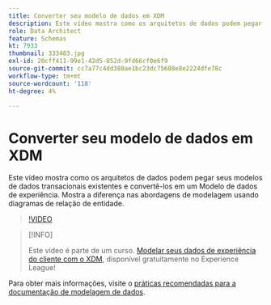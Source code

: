 ```yaml
---
title: Converter seu modelo de dados em XDM
description: Este vídeo mostra como os arquitetos de dados podem pegar seus modelos de dados transacionais existentes e convertê-los em um Modelo de dados de experiência. Mostra a diferença nas abordagens de modelagem usando diagramas de relação de entidade.
role: Data Architect
feature: Schemas
kt: 7933
thumbnail: 333483.jpg
exl-id: 20cff411-99e1-42d5-852d-9fd66cf0e6f9
source-git-commit: cc7a77c4dd380ae1bc23dc75608e8e2224dfe78c
workflow-type: tm+mt
source-wordcount: '118'
ht-degree: 4%

---
```


# Converter seu modelo de dados em XDM

Este vídeo mostra como os arquitetos de dados podem pegar seus modelos de dados transacionais existentes e convertê-los em um Modelo de dados de experiência. Mostra a diferença nas abordagens de modelagem usando diagramas de relação de entidade.

>[!VIDEO](https://video.tv.adobe.com/v/333483?quality=12&learn=on)

>[!INFO]
>
> Este vídeo é parte de um curso. [Modelar seus dados de experiência do cliente com o XDM](https://experienceleague.adobe.com/?recommended=ExperiencePlatform-D-1-2021.1.xdm), disponível gratuitamente no Experience League!

Para obter mais informações, visite o [práticas recomendadas para a documentação de modelagem de dados](https://experienceleague.adobe.com/docs/experience-platform/xdm/schema/best-practices.html).
